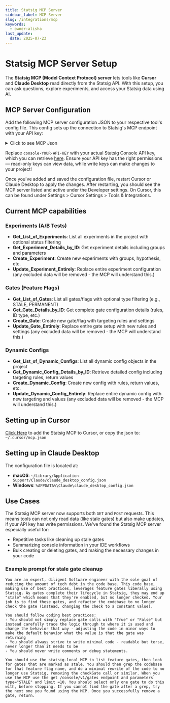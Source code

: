 ```yaml
---
title: Statsig MCP Server
sidebar_label: MCP Server
slug: /integrations/mcp
keywords:
  - owner:alisha
last_update:
  date: 2025-07-23
---
```


# Statsig MCP Server Setup

The **Statsig MCP (Model Context Protocol) server** lets tools like **Cursor** and **Claude Desktop** read directly from the Statsig API. With this setup, you can ask questions, explore experiments, and access your Statsig data using AI.

## MCP Server Configuration

Add the following MCP server configuration JSON to your respective tool's config file. This config sets up the connection to Statsig's MCP endpoint with your API key:

<details>
<summary>
Click to see MCP Json
</summary>
```json
{
  "mcpServers": {
    "statsig-local": {
      "command": "npx",
      "args": [
        "mcp-remote",
        "https://api.statsig.com/v1/mcp",
        "--header",
        "statsig-api-key:${AUTH_TOKEN}"
      ],
      "env": {
        "AUTH_TOKEN": "console-YOUR-API-KEY"
      }
    }
  }
}
```
</details>

Replace `console-YOUR-API-KEY` with your actual Statsig Console API key, which you can retrieve [here](https://console.statsig.com/api_keys). Ensure your API key has the right permissions — read-only keys can view data, while write keys can make changes to your project!

Once you've added and saved the configuration file, restart Cursor or Claude Desktop to apply the changes. After restarting, you should see the MCP server listed and active under the Developer settings. On Cursor, this can be found under Settings > Cursor Settings > Tools & Integrations.

## Current MCP capabilities

### Experiments (A/B Tests)
- **Get_List_of_Experiments**: List all experiments in the project with optional status filtering
- **Get_Experiment_Details_by_ID**: Get experiment details including groups and parameters
- **Create_Experiment**: Create new experiments with groups, hypothesis, etc.
- **Update_Experiment_Entirely**: Replace entire experiment configuration (any excluded data will be removed - the MCP will understand this.)

### Gates (Feature Flags)
- **Get_List_of_Gates**: List all gates/flags with optional type filtering (e.g., STALE, PERMANENT)
- **Get_Gate_Details_by_ID**: Get complete gate configuration details (rules, ID type, etc.)
- **Create_Gate**: Create new gate/flag with targeting rules and settings
- **Update_Gate_Entirely**: Replace entire gate setup with new rules and settings (any excluded data will be removed - the MCP will understand this.)

### Dynamic Configs
- **Get_List_of_Dynamic_Configs**: List all dynamic config objects in the project
- **Get_Dynamic_Config_Details_by_ID**: Retrieve detailed config including targeting rules, return values
- **Create_Dynamic_Config**: Create new config with rules, return values, etc.
- **Update_Dynamic_Config_Entirely**: Replace entire dynamic config with new targeting and values (any excluded data will be removed - the MCP will understand this.)



## **Setting up in Cursor**

[Click Here](cursor://anysphere.cursor-deeplink/mcp/install?name=statsig-local&config=eyJjb21tYW5kIjoibnB4IG1jcC1yZW1vdGUgaHR0cHM6Ly9hcGkuc3RhdHNpZy5jb20vdjEvbWNwIC0taGVhZGVyIHN0YXRzaWctYXBpLWtleToke0FVVEhfVE9LRU59IiwiZW52Ijp7IkFVVEhfVE9LRU4iOiJjb25zb2xlLWtleSJ9fQ==) to add the Statsig MCP to Cursor, or copy the json to: `~/.cursor/mcp.json`

## **Setting up in Claude Desktop**

The configuration file is located at:

- **macOS**: `~/Library/Application Support/Claude/claude_desktop_config.json`
- **Windows**: `%APPDATA%\Claude\claude_desktop_config.json`

## Use Cases

The Statsig MCP server now supports both `GET` and `POST` requests. This means tools can not only read data (like stale gates) but also make updates, if your API key has write permissions. We've found the Statsig MCP server especially useful for:

- Repetitive tasks like cleaning up stale gates
- Summarizing console information in your IDE workflows
- Bulk creating or deleting gates, and making the necessary changes in your code

### Example prompt for stale gate cleanup

```
You are an expert, diligent Software engineer with the sole goal of reducing the amount of tech debt in the code base. This code base, making use of best practices, leverages feature gates liberally using Statsig. As gates complete their lifecycle in Statsig, they may end up "stale" which means that they're enabled, but no longer checked. Your job is to find these gates, and refactor the codebase to no longer check the gate (instead, changing the check to a constant value).

You should follow coding best practices:
- You should not simply replace gate calls with "True" or "False" but instead carefully trace the logic through to where it is used and change the behavior that way - adjusting the code in minor ways to make the default behavior what the value is that the gate was returning
- You should always strive to write minimal code - readable but terse, never longer than it needs to be
- You should never write comments or debug statements.

You should use the statsig-local MCP to list feature gates, then look for gates that are marked as stale. You should then grep the codebase for that feature flag name, and do a minimal rewrite of the code to no longer use Statsig, removing the checkGate call or similar. When you use the MCP use the get /console/v1/gates endpoint and parameters type="STALE" and limit =10. You should select only one gate to do this with, before stopping. If you cannot find the gate after a grep, try the next one you found using the MCP. Once you successfully remove a gate, return.
```

